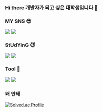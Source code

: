 ### Hi there 개발자가 되고 싶은 대학생입니다 👋


### MY SNS 😎

<a href="https://velog.io/@ssunykim"><img src="https://img.shields.io/badge/Velog-20C997?style=flat-square&logo=velog&logoColor=black"/></a>
<a href="https://blog.naver.com/rlagytjs213"><img src="https://img.shields.io/badge/Naver_Blog-03C75A?style=flat-square&logo=naver&logoColor=black"/></a>

### StUdYinG 😈

<img src="https://img.shields.io/badge/Python-3776AB?style=flat-square&logo=python&logoColor=white"/></a>
<img src="https://img.shields.io/badge/C language-A8B9CC?style=flat-square&logo=c&logoColor=white"/></a>

### Tool 🐌

<a href="https://unity.com/kr"><img src="https://img.shields.io/badge/Unity-FFFFFF?style=flat-square&logo=unity&logoColor=black"/></a>
<a href="https://github.com/hy5sun"><img src="https://img.shields.io/badge/GitHub-181717?style=flat-square&logo=github&logoColor=white"/></a>

### 왜 안돼
[![Solved.ac Profile](http://mazassumnida.wtf/api/v2/generate_badge?boj=ssunykim)](https://solved.ac/ssunykim)

<!--
**hy5sun/hy5sun** is a ✨ _special_ ✨ repository because its `README.md` (this file) appears on your GitHub profile.

Here are some ideas to get you started:

- 🔭 I’m currently working on ...
- 🌱 I’m currently learning ...
- 👯 I’m looking to collaborate on ...
- 🤔 I’m looking for help with ...
- 💬 Ask me about ...
- 📫 How to reach me: ...
- 😄 Pronouns: ...
- ⚡ Fun fact: ...
-->
